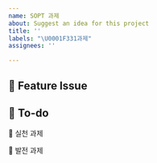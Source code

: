 ```yaml
---
name: SOPT 과제
about: Suggest an idea for this project
title: ''
labels: "\U0001F331과제"
assignees: ''

---
```


## 📌  Feature Issue

## 📝  To-do

 🌱 실천 과제

 🌲 발전 과제
